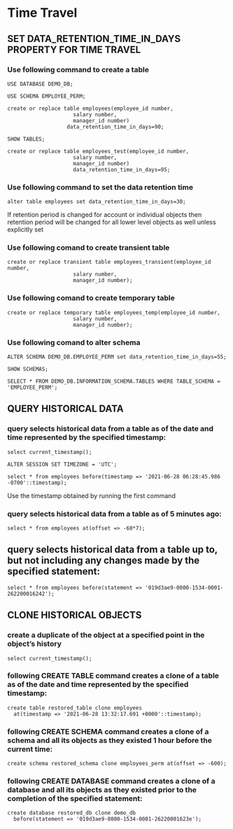 # Time Travel

## SET DATA_RETENTION_TIME_IN_DAYS PROPERTY FOR TIME TRAVEL

### Use following command to create a table

	USE DATABASE DEMO_DB;
	
	USE SCHEMA EMPLOYEE_PERM;
	
	create or replace table employees(employee_id number,
	                     salary number,
	                     manager_id number)
	                   data_retention_time_in_days=90;
	                     
	SHOW TABLES;
                     
	create or replace table employees_test(employee_id number,
	                     salary number,
	                     manager_id number)
	                     data_retention_time_in_days=95;

### Use following command to set the data retention time
                     
	alter table employees set data_retention_time_in_days=30;

If retention period is changed for account or individual objects then retention period will be changed for all lower level objects as well unless explicitly set

### Use following comand to create transient table

	create or replace transient table employees_transient(employee_id number,
	                     salary number,
	                     manager_id number);

### Use following comand to create temporary table
                     
	create or replace temporary table employees_temp(employee_id number,
	                     salary number,
	                     manager_id number);
                     
### Use following comand to alter schema

	ALTER SCHEMA DEMO_DB.EMPLOYEE_PERM set data_retention_time_in_days=55;

	SHOW SCHEMAS;

	SELECT * FROM DEMO_DB.INFORMATION_SCHEMA.TABLES WHERE TABLE_SCHEMA = 'EMPLOYEE_PERM';

## QUERY HISTORICAL DATA

### query selects historical data from a table as of the date and time represented by the specified timestamp:

	select current_timestamp();

	ALTER SESSION SET TIMEZONE = 'UTC';

	select * from employees before(timestamp => '2021-06-28 06:28:45.986 -0700'::timestamp);

Use the timestamp obtained by running the first command

### query selects historical data from a table as of 5 minutes ago:

	select * from employees at(offset => -60*7);

## query selects historical data from a table up to, but not including any changes made by the specified statement:

	select * from employees before(statement => '019d3ae9-0000-1534-0001-262200016242');

## CLONE HISTORICAL OBJECTS

### create a duplicate of the object at a specified point in the object’s history

	select current_timestamp();

### following CREATE TABLE command creates a clone of a table as of the date and time represented by the specified timestamp:

	create table restored_table clone employees
	  at(timestamp => '2021-06-28 13:32:17.691 +0000'::timestamp);
  
### following CREATE SCHEMA command creates a clone of a schema and all its objects as they existed 1 hour before the current time:

	create schema restored_schema clone employees_perm at(offset => -600);

### following CREATE DATABASE command creates a clone of a database and all its objects as they existed prior to the completion of the specified statement:

	create database restored_db clone demo_db
	  before(statement => '019d3ae9-0000-1534-0001-26220001623e');

